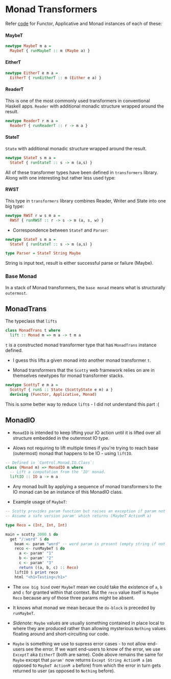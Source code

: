 # Monad Transformers

Refer [code](../code/26-monad-transformers.hs) for Functor, Applicative
and Monad instances of each of these:

#### MaybeT

```haskell
newtype MaybeT m a =
  MaybeT { runMaybeT :: m (Maybe a) }
```

#### EitherT

```haskell
newtype EitherT e m a =
  EitherT { runEitherT :: m (Either e a) }
```

#### ReaderT

This is one of the most commonly used transformers in conventional Haskell apps.
`Reader` with additional monadic structure wrapped around the result.

```haskell
newtype ReaderT r m a =
  ReaderT { runReaderT :: r -> m a }
```

#### StateT

`State` with additional monadic structure wrapped around the result.

```haskell
newtype StateT s m a =
  StateT { runStateT :: s -> m (a,s) }
```

All of these transformer types have been defined in `transformers` library.
Along with one interesting but rather less used type:

#### RWST

This type in `transformers` library combines Reader, Writer and State into one big type:

```haskell
newtype RWST r w s m a =
  RWST { runRWST :: r -> s -> m (a, s, w) }
```

* Correspondence between `StateT` and `Parser`:

```haskell
newtype StateT s m a =
  StateT { runStateT :: s -> m (a,s) }

type Parser = StateT String Maybe
```

String is input text, result is either successful parse or failure (Maybe).

### Base Monad

In a stack of Monad transformers, the `base monad` means what is
structurally `outermost`.

## MonadTrans

The typeclass that `lifts`

```haskell
class MonadTrans t where
  lift :: Monad m => m a -> t m a
```

`t` is a constructed monad transformer type that has `MonadTrans` instance defined.

* I guess this lifts a given monad into another monad transformer `t`.

* Monad transformers that the `Scotty` web framework relies on are in
  themselves newtypes for monad transformer stacks.

```haskell
newtype ScottyT e m a =
  ScottyT { runS :: State (ScottyState e m) a }
  deriving (Functor, Applicative, Monad)
```

This is some better way to reduce `lift`s - I did not understand this part :(

## MonadIO

* `MonadIO` is intended to keep lifting your IO action until it is lifted over all
  structure embedded in the outermost IO type.

* Alows not requiring to lift multiple times if you're trying to reach
  base (outermost) monad that happens to be IO - using `liftIO`.

```haskell
-- Defined in `Control.Monad.IO.Class`:
class (Monad m) => MonadIO m where
  -- Lift a computation from the 'IO' monad.
  liftIO :: IO a -> m a
```

* Any monad built by applying a sequence of monad transformers to the IO monad can
  be an instance of this MonadIO class.

* Example usage of `MaybeT`:

```haskell
-- Scotty provides param function but raises an exception if param not found
-- Assume a safe version param' which returns (MaybeT ActionM a)

type Reco = (Int, Int, Int)

main = scotty 3000 $ do
  get "/:word" $ do
    beam <- param "word" -- word param is present (empty string if not provided)
    reco <- runMaybeT $ do
      a <- param' "1"
      b <- param' "2"
      c <- param' "3"
      return ((a, b, c) :: Reco)
    liftIO $ print reco
    html "<h1>Testing</h1>"
```

* The `one big bind` over `MaybeT` mean we could take the existence of
  `a`, `b` and `c` for granted within that context. But the `reco` value itself
  is `Maybe Reco` because any of those three params might be absent.

* It knows what monad we mean becaue the `do-block` is preceded by `runMaybeT`.

* _Sidenote:_ `Maybe` values are usually something contained in place local to where
  they are produced rather than allowing mysterious `Nothing` values floating around
  and short-circuiting our code.

* `Maybe` is something we use to supress error cases - to not allow end-users
  see the error. If we want end-users to know of the error, we use `ExceptT` aka
  `EitherT` (both are same). Code above remains the same for `Maybe` except that
  `param'` now returns `Except String ActionM a`
  (as opposed to `MaybeT ActionM a` before) from which the error in turn
  gets returned to user (as opposed to `Nothing` before).
